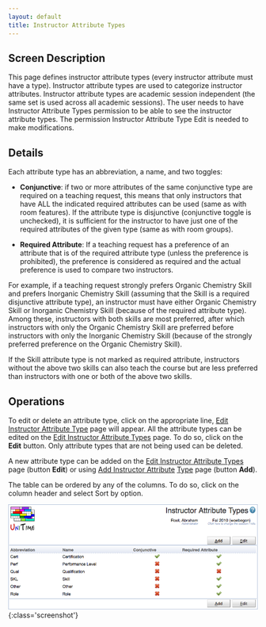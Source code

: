 ```yaml
---
layout: default
title: Instructor Attribute Types
---
```



## Screen Description

This page defines instructor attribute types (every instructor attribute must have a type). Instructor attribute types are used to categorize instructor attributes. Instructor attribute types are academic session independent (the same set is used across all academic sessions). The user needs to have Instructor Attribute Types permission to be able to see the instructor attribute types. The permission Instructor Attribute Type Edit is needed to make modifications.

## Details

Each attribute type has an abbreviation, a name, and two toggles:

* **Conjunctive**: if two or more attributes of the same conjunctive type are required on a teaching request, this means that only instructors that have ALL the indicated required attributes can be used (same as with room features). If the attribute type is disjunctive (conjunctive toggle is unchecked), it is sufficient for the instructor to have just one of the required attributes of the given type (same as with room groups).

* **Required Attribute**: If a teaching request has a preference of an attribute that is of the required attribute type (unless the preference is prohibited), the preference is considered as required and the actual preference is used to compare two instructors.

For example, if a teaching request strongly prefers Organic Chemistry Skill and prefers Inorganic Chemistry Skill (assuming that the Skill is a required disjunctive attribute type), an instructor must have either Organic Chemistry Skill or Inorganic Chemistry Skill (because of the required attribute type). Among these, instructors with both skills are most preferred, after which instructors with only the Organic Chemistry Skill are preferred before instructors with only the Inorganic Chemistry Skill (because of the strongly preferred preference on the Organic Chemistry Skill).

If the Skill attribute type is not marked as required attribute, instructors without the above two skills can also teach the course but are less preferred than instructors with one or both of the above two skills.

## Operations

To edit or delete an attribute type, click on the appropriate line, [Edit Instructor Attribute Type](edit-instructor-attribute-type) page will appear. All the attribute types can be edited on the [Edit Instructor Attribute Types](edit-instructor-attribute-types) page. To do so, click on the **Edit** button. Only attribute types that are not being used can be deleted.

A new attribute type can be added on the [Edit Instructor Attribute Types](edit-instructor-attribute-types) page (button **Edit**) or using [Add Instructor Attribute](http://goog_1869465913) [Type](add-instructor-attribute-type) page (button **Add**).

The table can be ordered by any of the columns. To do so, click on the column header and select Sort by <column name> option.


![Instructor Attribute Types](images/instructor-attribute-types-1.png){:class='screenshot'}
